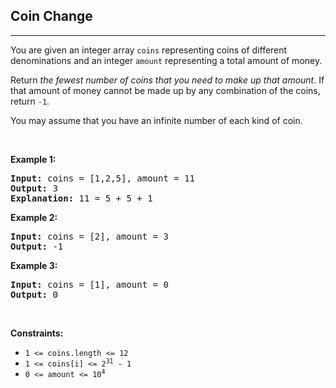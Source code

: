 <h2>  Coin Change</h2><hr><div style="user-select: auto;"><p style="user-select: auto;">You are given an integer array <code style="user-select: auto;">coins</code> representing coins of different denominations and an integer <code style="user-select: auto;">amount</code> representing a total amount of money.</p>

<p style="user-select: auto;">Return <em style="user-select: auto;">the fewest number of coins that you need to make up that amount</em>. If that amount of money cannot be made up by any combination of the coins, return <code style="user-select: auto;">-1</code>.</p>

<p style="user-select: auto;">You may assume that you have an infinite number of each kind of coin.</p>

<p style="user-select: auto;">&nbsp;</p>
<p style="user-select: auto;"><strong style="user-select: auto;">Example 1:</strong></p>

<pre style="user-select: auto;"><strong style="user-select: auto;">Input:</strong> coins = [1,2,5], amount = 11
<strong style="user-select: auto;">Output:</strong> 3
<strong style="user-select: auto;">Explanation:</strong> 11 = 5 + 5 + 1
</pre>

<p style="user-select: auto;"><strong style="user-select: auto;">Example 2:</strong></p>

<pre style="user-select: auto;"><strong style="user-select: auto;">Input:</strong> coins = [2], amount = 3
<strong style="user-select: auto;">Output:</strong> -1
</pre>

<p style="user-select: auto;"><strong style="user-select: auto;">Example 3:</strong></p>

<pre style="user-select: auto;"><strong style="user-select: auto;">Input:</strong> coins = [1], amount = 0
<strong style="user-select: auto;">Output:</strong> 0
</pre>

<p style="user-select: auto;">&nbsp;</p>
<p style="user-select: auto;"><strong style="user-select: auto;">Constraints:</strong></p>

<ul style="user-select: auto;">
	<li style="user-select: auto;"><code style="user-select: auto;">1 &lt;= coins.length &lt;= 12</code></li>
	<li style="user-select: auto;"><code style="user-select: auto;">1 &lt;= coins[i] &lt;= 2<sup style="user-select: auto;">31</sup> - 1</code></li>
	<li style="user-select: auto;"><code style="user-select: auto;">0 &lt;= amount &lt;= 10<sup style="user-select: auto;">4</sup></code></li>
</ul>
</div>
